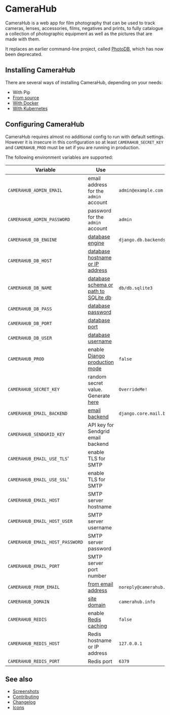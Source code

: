 # CameraHub

CameraHub is a web app for film photography that can be used to track cameras, lenses, accessories, films, negatives and prints, to fully
catalogue a collection of photographic equipment as well as the pictures that are made with them.

It replaces an earlier command-line project, called [PhotoDB](https://github.com/djjudas21/photodb-perl), which has now been deprecated.

## Installing CameraHub

There are several ways of installing CameraHub, depending on your needs:

* With Pip
* [From source](docs/INSTALL_SOURCE.md)
* [With Docker](docs/INSTALL-DOCKER.md)
* [With Kubernetes](docs/INSTALL-KUBERNETES.md)

## Configuring CameraHub

CameraHub requires almost no additional config to run with default settings. However it is insecure in this configuration so at least `CAMERAHUB_SECRET_KEY` and
`CAMERAHUB_PROD` must be set if you are running in production.

The following environment variables are supported:

| Variable                        | Use                                                                                              | Default                                            |
|---------------------------------|--------------------------------------------------------------------------------------------------|----------------------------------------------------|
| `CAMERAHUB_ADMIN_EMAIL`         | email address for the `admin` account                                                            | `admin@example.com`                                |
| `CAMERAHUB_ADMIN_PASSWORD`      | password for the `admin` account                                                                 | `admin`                                            |
| `CAMERAHUB_DB_ENGINE`           | [database engine](https://docs.djangoproject.com/en/3.0/ref/settings/#engine)                    | `django.db.backends.sqlite3`                       |
| `CAMERAHUB_DB_HOST`             | [database hostname or IP address](https://docs.djangoproject.com/en/3.0/ref/settings/#host)      |                                                    |
| `CAMERAHUB_DB_NAME`             | [database schema or path to SQLite db](https://docs.djangoproject.com/en/3.0/ref/settings/#name) | `db/db.sqlite3`                                    |
| `CAMERAHUB_DB_PASS`             | [database password](https://docs.djangoproject.com/en/3.0/ref/settings/#password)                |                                                    |
| `CAMERAHUB_DB_PORT`             | [database port](https://docs.djangoproject.com/en/3.0/ref/settings/#port)                        |                                                    |
| `CAMERAHUB_DB_USER`             | [database username](https://docs.djangoproject.com/en/3.0/ref/settings/#user)                    |                                                    |
| `CAMERAHUB_PROD`                | enable [Django production mode](https://docs.djangoproject.com/en/3.0/ref/settings/#debug)       | `false`                                            |
| `CAMERAHUB_SECRET_KEY`          | random secret value. Generate [here](https://miniwebtool.com/django-secret-key-generator/)       | `OverrideMe!`                                      |
| `CAMERAHUB_EMAIL_BACKEND`       | [email backend](https://docs.djangoproject.com/en/3.1/topics/email/#email-backends)              | `django.core.mail.backends.filebased.EmailBackend` |
| `CAMERAHUB_SENDGRID_KEY`        | API key for Sendgrid email backend                                                               |                                                    |
| `CAMERAHUB_EMAIL_USE_TLS`'      | enable TLS for SMTP                                                                              |                                                    |
| `CAMERAHUB_EMAIL_USE_SSL`'      | enable TLS for SMTP                                                                              |                                                    |
| `CAMERAHUB_EMAIL_HOST`          | SMTP server hostname                                                                             |                                                    |
| `CAMERAHUB_EMAIL_HOST_USER`     | SMTP server username                                                                             |                                                    |
| `CAMERAHUB_EMAIL_HOST_PASSWORD` | SMTP server password                                                                             |                                                    |
| `CAMERAHUB_EMAIL_PORT`          | SMTP server port number                                                                          |                                                    |
| `CAMERAHUB_FROM_EMAIL`          | [from email address](https://docs.djangoproject.com/en/3.0/ref/settings/#default-from-email)     | `noreply@camerahub.info`                           |
| `CAMERAHUB_DOMAIN`              | [site domain](https://docs.djangoproject.com/en/3.0/ref/settings/#allowed-hosts)                 | `camerahub.info`                                   |
| `CAMERAHUB_REDIS`               | enable [Redis caching](https://docs.djangoproject.com/en/3.0/topics/cache/)                      | `false`                                            |
| `CAMERAHUB_REDIS_HOST`          | Redis hostname or IP address                                                                     | `127.0.0.1`                                        |
| `CAMERAHUB_REDIS_PORT`          | Redis port                                                                                       | `6379`                                             |

## See also

* [Screenshots](docs/SCREENSHOTS.md)
* [Contributing](docs/CONTRIBUTING.md)
* [Changelog](https://github.com/djjudas21/camerahub/releases)
* [Icons](docs/ICONS.md)
